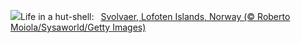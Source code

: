 ![](https://www.bing.com/th?id=OHR.LofotenRorbu_EN-GB4727739447_UHD.jpg&w=1000)Life in a hut-shell:&nbsp;&ensp;[Svolvaer, Lofoten Islands, Norway (© Roberto Moiola/Sysaworld/Getty Images)](https://www.bing.com/th?id=OHR.LofotenRorbu_EN-GB4727739447_UHD.jpg)
<br><br/>
